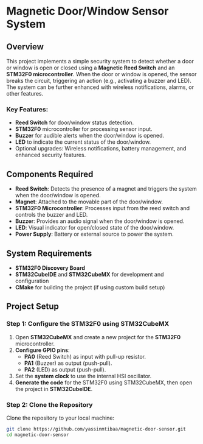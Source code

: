 # Magnetic Door/Window Sensor System

## Overview

This project implements a simple security system to detect whether a door or window is open or closed using a **Magnetic Reed Switch** and an **STM32F0 microcontroller**. When the door or window is opened, the sensor breaks the circuit, triggering an action (e.g., activating a buzzer and LED). The system can be further enhanced with wireless notifications, alarms, or other features.

### Key Features:
- **Reed Switch** for door/window status detection.
- **STM32F0** microcontroller for processing sensor input.
- **Buzzer** for audible alerts when the door/window is opened.
- **LED** to indicate the current status of the door/window.
- Optional upgrades: Wireless notifications, battery management, and enhanced security features.

## Components Required

- **Reed Switch**: Detects the presence of a magnet and triggers the system when the door/window is opened.
- **Magnet**: Attached to the movable part of the door/window.
- **STM32F0 Microcontroller**: Processes input from the reed switch and controls the buzzer and LED.
- **Buzzer**: Provides an audio signal when the door/window is opened.
- **LED**: Visual indicator for open/closed state of the door/window.
- **Power Supply**: Battery or external source to power the system.

## System Requirements

- **STM32F0 Discovery Board**
- **STM32CubeIDE** and **STM32CubeMX** for development and configuration
- **CMake** for building the project (if using custom build setup)

## Project Setup

### Step 1: Configure the STM32F0 using STM32CubeMX

1. Open **STM32CubeMX** and create a new project for the **STM32F0** microcontroller.
2. **Configure GPIO pins**:
   - **PA0** (Reed Switch) as input with pull-up resistor.
   - **PA1** (Buzzer) as output (push-pull).
   - **PA2** (LED) as output (push-pull).
3. Set the **system clock** to use the internal HSI oscillator.
4. **Generate the code** for the STM32F0 using STM32CubeMX, then open the project in **STM32CubeIDE**.

### Step 2: Clone the Repository

Clone the repository to your local machine:

```bash
git clone https://github.com/yassinmtibaa/magnetic-door-sensor.git
cd magnetic-door-sensor
